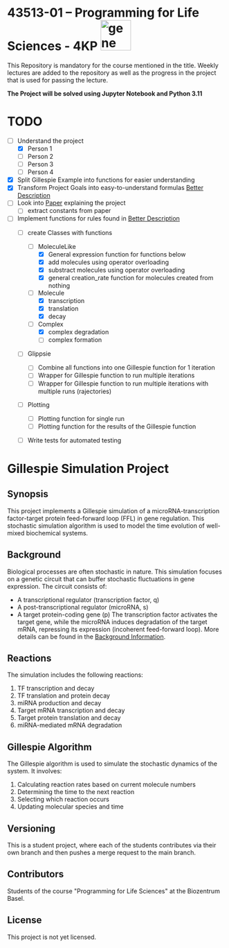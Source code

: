 # 43513-01 – Programming for Life Sciences - 4KP <img src="https://pfst.cf2.poecdn.net/base/image/b199686416c40d6c29f5cb5ea7c87d8aa11c57c95fce53febead730a140ab9bd?w=1024&h=768&pmaid=166853149)" alt="gene" width="70"/>

This Repository is mandatory for the course mentioned in the title. Weekly lectures are added to the repository as well as the progress in the project that is used for passing the lecture.

**The Project will be solved using Jupyter Notebook and Python 3.11**

# TODO
- [ ] Understand the project
  - [x] Person 1
  - [ ] Person 2
  - [ ] Person 3
  - [ ] Person 4
- [x] Split Gillespie Example into functions for easier understanding
- [x] Transform Project Goals into easy-to-understand formulas [Better Description](#better-description)
- [ ] Look into [Paper](https://journals.plos.org/ploscompbiol/article?id=10.1371/journal.pcbi.1001101) explaining the project
  - [ ] extract constants from paper
- [ ] Implement functions for rules found in [Better Description](#better-description)
  - [ ] create Classes with functions
    - [ ] MoleculeLike
      - [x] General expression function for functions below
      - [x] add molecules using operator overloading
      - [x] substract molecules using operator overloading
      - [x] general creation_rate function for molecules created from nothing
    - [ ] Molecule
      - [x] transcription
      - [x] translation
      - [x] decay
    - [ ] Complex
      - [x] complex degradation
      - [ ] complex formation
  - [ ] Glippsie
    - [ ] Combine all functions into one Gillespie function for 1 iteration
    - [ ] Wrapper for Gillespie function to run multiple iterations
    - [ ] Wrapper for Gillespie function to run multiple iterations with multiple runs (rajectories)
  - [ ] Plotting
    - [ ] Plotting function for single run
    - [ ] Plotting function for the results of the Gillespie function
  - [ ] Write tests for automated testing


# Gillespie Simulation Project
## Synopsis
This project implements a Gillespie simulation of a microRNA-transcription factor-target protein feed-forward loop (FFL) in gene regulation. This stochastic simulation algorithm is used to model the time evolution of well-mixed biochemical systems.
## Background
Biological processes are often stochastic in nature. This simulation focuses on a genetic circuit that can buffer stochastic fluctuations in gene expression. The circuit consists of:
- A transcriptional regulator (transcription factor, q)
- A post-transcriptional regulator (microRNA, s)
- A target protein-coding gene (p)
The transcription factor activates the target gene, while the microRNA induces degradation of the target mRNA, repressing its expression (incoherent feed-forward loop). More details can be found in the [Background Information](background.md).
## Reactions
The simulation includes the following reactions:
1. TF transcription and decay
2. TF translation and protein decay
3. miRNA production and decay
4. Target mRNA transcription and decay
5. Target protein translation and decay
6. miRNA-mediated mRNA degradation
## Gillespie Algorithm
The Gillespie algorithm is used to simulate the stochastic dynamics of the system. It involves:
1. Calculating reaction rates based on current molecule numbers
2. Determining the time to the next reaction
3. Selecting which reaction occurs
4. Updating molecular species and time

## Versioning 
This is a student project, where each of the students contributes via their own branch and then pushes a merge request to the main branch.
## Contributors
Students of the course "Programming for Life Sciences" at the Biozentrum Basel.

## License
This project is not yet licensed.